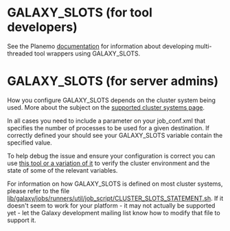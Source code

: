 # GALAXY_SLOTS (for tool developers)

See the Planemo [documentation](http://planemo.readthedocs.org/en/latest/writing_advanced.html#cluster-usage) for information about developing multi-threaded tool wrappers using GALAXY_SLOTS.

# GALAXY_SLOTS (for server admins)

How you configure GALAXY_SLOTS depends on the cluster system being used. More about the subject on the [supported cluster systems page](/Admin/Config/Performance/Cluster).

In all cases you need to include a parameter on your job_conf.xml that specifies the number of processes to be used for a given destination. If correctly defined your should see your GALAXY_SLOTS variable contain the specified value.

To help debug the issue and ensure your configuration is correct you can use [this tool or a variation of it](https://gist.github.com/jmchilton/9548516) to verify the cluster environment and the state of some of the relevant variables.

For information on how GALAXY_SLOTS is defined on most cluster systems, please refer to the file [lib/galaxy/jobs/runners/util/job_script/CLUSTER_SLOTS_STATEMENT.sh](https://github.com/galaxyproject/galaxy/blob/dev/lib/galaxy/jobs/runners/util/job_script/CLUSTER_SLOTS_STATEMENT.sh). If it doesn't seem to work for your platform - it may not actually be supported yet - let the Galaxy development mailing list know how to modify that file to support it.
